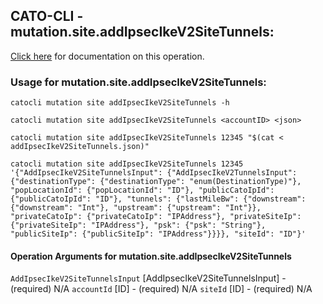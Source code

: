 
## CATO-CLI - mutation.site.addIpsecIkeV2SiteTunnels:
[Click here](https://api.catonetworks.com/documentation/#mutation-addIpsecIkeV2SiteTunnels) for documentation on this operation.

### Usage for mutation.site.addIpsecIkeV2SiteTunnels:

`catocli mutation site addIpsecIkeV2SiteTunnels -h`

`catocli mutation site addIpsecIkeV2SiteTunnels <accountID> <json>`

`catocli mutation site addIpsecIkeV2SiteTunnels 12345 "$(cat < addIpsecIkeV2SiteTunnels.json)"`

`catocli mutation site addIpsecIkeV2SiteTunnels 12345 '{"AddIpsecIkeV2SiteTunnelsInput": {"AddIpsecIkeV2TunnelsInput": {"destinationType": {"destinationType": "enum(DestinationType)"}, "popLocationId": {"popLocationId": "ID"}, "publicCatoIpId": {"publicCatoIpId": "ID"}, "tunnels": {"lastMileBw": {"downstream": {"downstream": "Int"}, "upstream": {"upstream": "Int"}}, "privateCatoIp": {"privateCatoIp": "IPAddress"}, "privateSiteIp": {"privateSiteIp": "IPAddress"}, "psk": {"psk": "String"}, "publicSiteIp": {"publicSiteIp": "IPAddress"}}}}, "siteId": "ID"}'`

#### Operation Arguments for mutation.site.addIpsecIkeV2SiteTunnels ####
`AddIpsecIkeV2SiteTunnelsInput` [AddIpsecIkeV2SiteTunnelsInput] - (required) N/A 
`accountId` [ID] - (required) N/A 
`siteId` [ID] - (required) N/A 

